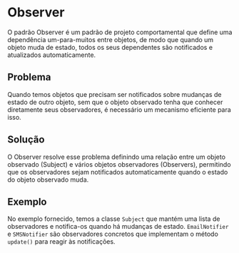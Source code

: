 # Observer

O padrão Observer é um padrão de projeto comportamental que define uma dependência um-para-muitos entre objetos, de modo que quando um objeto muda de estado, todos os seus dependentes são notificados e atualizados automaticamente.

## Problema

Quando temos objetos que precisam ser notificados sobre mudanças de estado de outro objeto, sem que o objeto observado tenha que conhecer diretamente seus observadores, é necessário um mecanismo eficiente para isso.

## Solução

O Observer resolve esse problema definindo uma relação entre um objeto observado (Subject) e vários objetos observadores (Observers), permitindo que os observadores sejam notificados automaticamente quando o estado do objeto observado muda.

## Exemplo

No exemplo fornecido, temos a classe `Subject` que mantém uma lista de observadores e notifica-os quando há mudanças de estado. `EmailNotifier` e `SMSNotifier` são observadores concretos que implementam o método `update()` para reagir às notificações.
